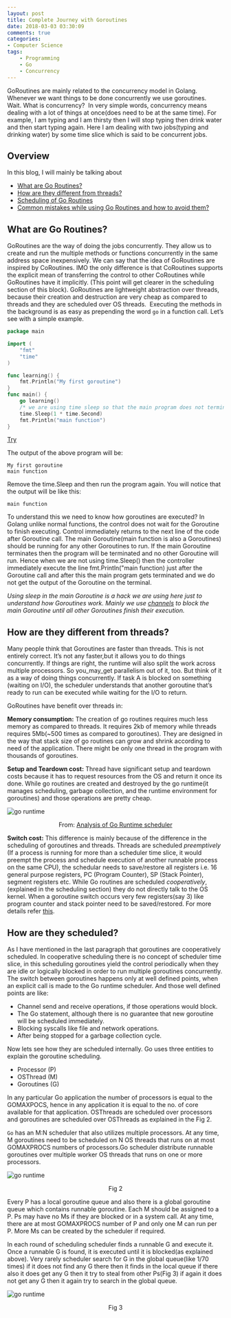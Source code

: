 ```yaml
---
layout: post
title: Complete Journey with Goroutines 
date: 2018-03-03 03:30:09
comments: true
categories:
- Computer Science 
tags:
    - Programming 
    - Go
    - Concurrency
---
```


GoRoutines are mainly related to the concurrency model in Golang. Whenever we want things to be done concurrently we use goroutines. 
Wait. What is concurrency? 
In very simple words, concurrency means dealing with a lot of things at once(does need to be at the same time). For example, I am typing and I am thirsty then I will stop typing then drink water and then start typing again. Here I am dealing with two jobs(typing and drinking water) by some time slice which is said to be concurrent jobs.

## Overview 

In this blog, I will mainly be talking about 
* [What are Go Routines?](#what-are-go-routines)
* [How are they different from threads?](#how-are-they-different-from-threads)
* [Scheduling of Go Routines](#how-are-they-scheduled?)
* [Common mistakes while using Go Routines and how to avoid them?](#common-mistakes-while-using-go-routines-and-how-to-avoid-them?)

## What are Go Routines?
GoRoutines are the way of doing the jobs concurrently. They allow us to create and run the multiple methods or functions concurrently in the same address space inexpensively. We can say that the idea of GoRoutines are inspired by CoRoutines. IMO the only difference is that CoRoutines supports the explicit mean of transferring the control to other CoRoutines while GoRoutines have it implicitly. (This point will get clearer in the scheduling section of this block). GoRoutines are lightweight abstraction over threads, because their creation and destruction are very cheap as compared to threads and they are scheduled over OS threads. 
Executing the methods in the background is as easy as prepending the word `go` in a function call. Let’s see with a simple example.

```go
package main

import (  
    "fmt"
    "time"
)

func learning() {  
    fmt.Println("My first goroutine")
}
func main() {  
    go learning()
    /* we are using time sleep so that the main program does not terminate before the execution of goroutine.*/
    time.Sleep(1 * time.Second)
    fmt.Println("main function")
}

```
[Try](https://play.golang.org/p/UlpPlcIsyW1)

The output of the above program will be:

```shell
My first goroutine
main function
```

Remove the time.Sleep and then run the program again. You will notice that the output will be like this:

```shell
main function
```

To understand this we need to know how goroutines are executed? In Golang unlike normal functions, the control does not wait for the Goroutine to finish executing. Control immediately returns to the next line of the code after Goroutine call. The main Goroutine(main function is also a Goroutines) should be running for any other Goroutines to run. If the main Goroutine terminates then the program will be terminated and no other Goroutine will run. Hence when we are not using time.Sleep() then the controller immediately execute the line fmt.Println("main function) just after the Goroutine call and after this the main program gets terminated and we do not get the output of the Goroutine on the terminal.

*Using sleep in the main Goroutine is a hack we are using here just to understand how Goroutines work. Mainly we use [channels](https://www.sohamkamani.com/blog/2017/08/24/golang-channels-explained/) to block the main Goroutine until all other Goroutines finish their execution.*

## How are they different from threads?

Many people think that Goroutines are faster than threads. This is not entirely correct. It’s not any faster,but it allows you to do things concurrently. If things are right, the runtime will also split the work across multiple processors. So you_may_get parallelism out of it, too. But think of it as a way of doing things concurrently. If task A is blocked on something (waiting on I/O), the scheduler understands that another goroutine that’s ready to run can be executed while waiting for the I/O to return.

GoRoutines have benefit over threads in:

**Memory consumption:** The creation of go routines requires much less memory as compared to threads. It requires 2kb of memory while threads requires 5Mb(~500 times as compared to goroutines). They are designed in the way that stack size of go routines can grow and shrink according to need of the application. There might be only one thread in the program with thousands of goroutines.

**Setup and Teardown cost:** Thread have significant setup and teardown costs because it has to request resources from the OS and return it once its done. While go routines are created and destroyed by the go runtime(it manages scheduling, garbage collection, and the runtime environment for goroutines) and those operations are pretty cheap.

![go runtime](/assets/images/runtime.png)
<p align="center">
  From: <a href = "http://www.cs.columbia.edu/~aho/cs6998/reports/12-12-11_DeshpandeSponslerWeiss_GO.pdf">Analysis of Go Runtime scheduler</a>
</p>


**Switch cost:** This difference is mainly because of the difference in the scheduling of goroutines and threads. Threads are scheduled *preemptively* (If a process is running for more than a scheduler time slice, it would preempt the process and schedule execution of another runnable process on the same CPU), the schedular needs to save/restore all registers i.e. 16 general purpose registers, PC (Program Counter), SP (Stack Pointer), segment registers etc. While Go routines are scheduled *cooperatively*,(explained in the scheduling section) they do not directly talk to the OS kernel. When a goroutine switch occurs very few registers(say 3) like program counter and stack pointer need to be saved/restored. For more details refer [this](https://electronics.stackexchange.com/questions/115286/what-processor-registers-are-saved-and-recovered-in-a-context-switch).

## How are they scheduled?

As I have mentioned in the last paragraph that goroutines are cooperatively scheduled. In cooperative scheduling there is no concept of scheduler time slice, in this scheduling goroutines yield the control periodically when they are idle or logically blocked in order to run multiple goroutines concurrently.
The switch between goroutines happens only at well defined points, when an explicit call is made to the Go runtime scheduler. And those well defined points are like:
- Channel send and receive operations, if those operations would block.
- The Go statement, although there is no guarantee that new goroutine will be scheduled immediately.
- Blocking syscalls like file and network operations.
- After being stopped for a garbage collection cycle.

Now lets see how they are scheduled internally. Go uses three entities to explain the goroutine scheduling.
- Processor (P) 
- OSThread (M)
- Goroutines (G)

In any particular Go application the number of processors is equal to the GOMAXPOCS, hence in any application it is equal to the no. of core available for that application. OSThreads are scheduled over processors and goroutines are scheduled over OSThreads as explained in the Fig 2.

`Go` has an M:N scheduler that also utilizes multiple processors. At any time, M goroutines need to be scheduled on N OS threads that runs on at most GOMAXPROCS numbers of processors.Go scheduler distribute runnable goroutines over multiple worker OS threads that runs on one or more processors.

![go runtime](/assets/images/GoRoutines_Scheduling.png)
<p align="center">
  Fig 2 
</p>


Every P has a local goroutine queue and also there is a global goroutine queue which contains runnable goroutine. Each M should be assigned to a P. Ps may have no Ms if they are blocked or in a system call. At any time, there are at most GOMAXPROCS number of P and only one M can run per P. More Ms can be created by the scheduler if required.


In each round of scheduling scheduler finds a runnable G and execute it. Once a runnable G is found, it is executed until it is blocked(as explained above). Very rarely scheduler search for G in the global queue(like 1/70 times) if it does not find any G there then it finds in the local queue if there also it does get any G then it try to steal from other Ps(Fig 3) if again it does not get any G then it again try to search in the global queue.

![go runtime](/assets/images/stealing.png)
<p align="center">
  Fig 3 
</p>
